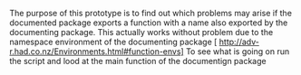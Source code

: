 The purpose of this prototype is to find out which problems may arise if the documented package
exports a function with a name also exported by the documenting package.
This actually works without problem due to the namespace environment of the documenting package [ http://adv-r.had.co.nz/Environments.html#function-envs]
To see what is going on run the script and lood at the main function of the documentign package
